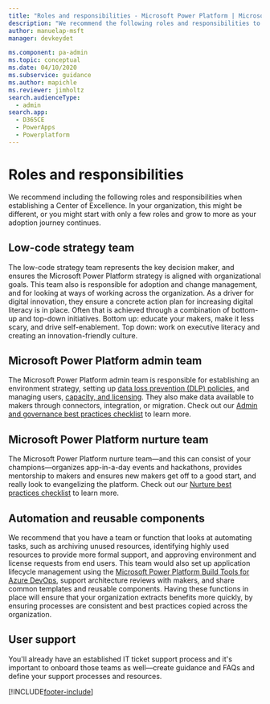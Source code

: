 ```yaml
---
title: "Roles and responsibilities - Microsoft Power Platform | MicrosoftDocs"
description: "We recommend the following roles and responsibilities to be involved in establishing a Center of Excellence."
author: manuelap-msft
manager: devkeydet

ms.component: pa-admin
ms.topic: conceptual
ms.date: 04/10/2020
ms.subservice: guidance
ms.author: mapichle
ms.reviewer: jimholtz
search.audienceType: 
  - admin
search.app: 
  - D365CE
  - PowerApps
  - Powerplatform
---
```

# Roles and responsibilities

We recommend including the following roles and responsibilities when establishing a Center of Excellence. In your organization, this might be different, or you might start with only a few roles and grow to more as your adoption journey continues.

## Low-code strategy team

The low-code strategy team represents the key decision maker, and ensures the Microsoft Power Platform strategy is aligned with organizational goals. This team also is responsible for adoption and change management, and for looking at ways of working across the organization. As a driver for digital innovation, they ensure a concrete action plan for increasing digital literacy is in place. Often that is achieved through a combination of bottom-up and top-down initiatives. Bottom up: educate your makers, make it less scary, and drive self-enablement. Top down: work on executive literacy and creating an innovation-friendly culture.

## Microsoft Power Platform admin team

The Microsoft Power Platform admin team is responsible for establishing an environment strategy, setting up [data loss prevention (DLP) policies](dlp-strategy.md), and managing users, [capacity, and licensing](capacity-and-licenses.md). They also make data available to makers through connectors, integration, or migration. Check out our [Admin and governance best practices checklist](admin-best-practices.md) to learn more.

## Microsoft Power Platform nurture team

The Microsoft Power Platform nurture team—and this can consist of your champions—organizes app-in-a-day events and hackathons, provides mentorship to makers and ensures new makers get off to a good start, and really look to evangelizing the platform. Check out our [Nurture best practices checklist](nurture-best-practices.md) to learn more.

## Automation and reusable components

We recommend that you have a team or function that looks at automating tasks, such as archiving unused resources, identifying highly used resources to provide more formal support, and approving environment and license requests from end users. This team would also set up application lifecycle management using the [Microsoft Power Platform Build Tools for Azure DevOps](../../alm/devops-build-tools.md), support architecture reviews with makers, and  share common templates and reusable components. Having these functions in place will ensure that your organization extracts benefits more quickly, by ensuring processes are consistent and best practices copied across the organization.

## User support

You'll already have an established IT ticket support process and it's important to onboard those teams as well—create guidance and FAQs and define your support processes and resources.


[!INCLUDE[footer-include](../../includes/footer-banner.md)]